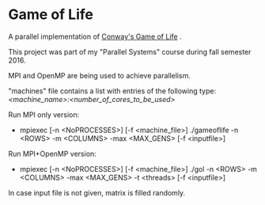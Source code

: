 # Game of Life

A parallel implementation of [Conway's Game of Life](https://en.wikipedia.org/wiki/Conway%27s_Game_of_Life "Wikipedia") .

This project was part of my "Parallel Systems" course during fall semester 2016.

MPI and OpenMP are being used to achieve parallelism.

"machines" file contains a list with entries of the following type: *<machine_name>:<number_of_cores_to_be_used>*

Run MPI only version:
  * mpiexec \[-n \<NoPROCESSES>] \[-f \<machine_file>] ./gameoflife -n \<ROWS> -m \<COLUMNS> -max \<MAX_GENS> \[-f \<inputfile>]


Run MPI+OpenMP version:
  * mpiexec \[-n \<NoPROCESSES>] \[-f \<machine_file>] ./gol -n \<ROWS> -m \<COLUMNS> -max \<MAX_GENS> -t \<threads> \[-f \<inputfile>]

In case input file is not given, matrix is filled randomly.
